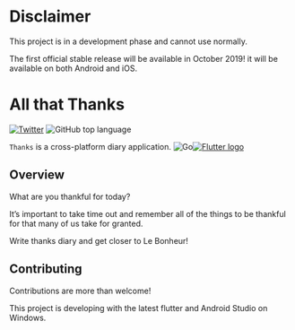 # Disclaimer
This project is in a development phase and cannot use normally.

The first official stable release will be available in October 2019!
it will be available on both Android and iOS.

# All that Thanks
[![Twitter](https://img.shields.io/twitter/url/https/github.com/tdh8316/thanks.svg?style=social)](https://twitter.com/intent/tweet?text=Wow:&url=https%3A%2F%2Fgithub.com%2Ftdh8316%2Fthanks)
![GitHub top language](https://img.shields.io/github/languages/top/tdh8316/thanks.svg)

`Thanks` is a cross-platform diary application.
![Go](https://img.shields.io/badge/Built_with-flutter-blue.svg)[![Flutter logo][]][flutter.dev]

[Flutter logo]: https://flutter.dev/assets/flutter-lockup-4cb0ee072ab312e59784d9fbf4fb7ad42688a7fdaea1270ccf6bbf4f34b7e03f.svg
[flutter.dev]: https://flutter.dev

## Overview
What are you thankful for today?

It’s important to take time out and remember all of the things to
be thankful for that many of us take for granted.

Write thanks diary and get closer to Le Bonheur!

## Contributing
Contributions are more than welcome!

This project is developing with the latest flutter and Android Studio on Windows.
